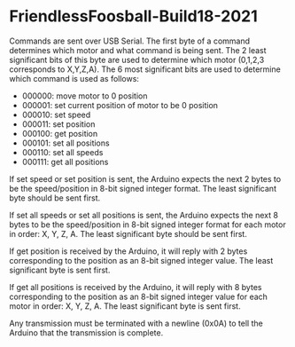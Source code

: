# FriendlessFoosball-Build18-2021

Commands are sent over USB Serial.  The first byte of a command determines which motor and what command is being sent.  The 2 least significant bits of this byte are used to determine which motor (0,1,2,3 corresponds to X,Y,Z,A).  The 6 most significant bits are used to determine which command is used as follows:

 - 000000: move motor to 0 position
 - 000001: set current position of motor to be 0 position
 - 000010: set speed
 - 000011: set position
 - 000100: get position
 - 000101: set all positions
 - 000110: set all speeds
 - 000111: get all positions

If set speed or set position is sent, the Arduino expects the next 2 bytes to be the speed/position in 8-bit signed integer format.  The least significant byte should be sent first.

If set all speeds or set all positions is sent, the Arduino expects the next 8 bytes to be the speed/position in 8-bit signed integer format for each motor in order: X, Y, Z, A.  The least significant byte should be sent first.

If get position is received by the Arduino, it will reply with 2 bytes corresponding to the position as an 8-bit signed integer value.  The least significant byte is sent first.

If get all positions is received by the Arduino, it will reply with 8 bytes corresponding to the position as an 8-bit signed integer value for each motor in order: X, Y, Z, A.  The least significant byte is sent first.

Any transmission must be terminated with a newline (0x0A) to tell the Arduino that the transmission is complete.
